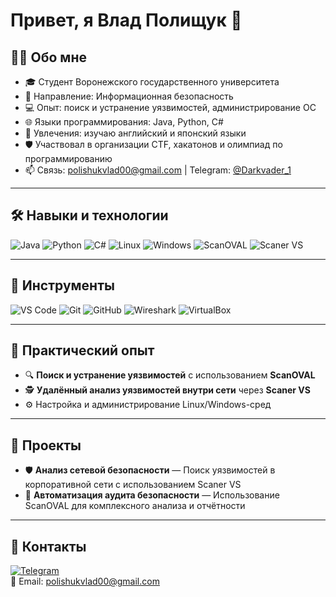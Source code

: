 # Привет, я Влад Полищук 👋

## 🧑‍💻 Обо мне
- 🎓 Студент Воронежского государственного университета  
- 💼 Направление: Информационная безопасность  
- 💻 Опыт: поиск и устранение уязвимостей, администрирование ОС  
- 🌐 Языки программирования: Java, Python, C#  
- 🧠 Увлечения: изучаю английский и японский языки  
- 🛡️ Участвовал в организации CTF, хакатонов и олимпиад по программированию  
- 📫 Связь: polishukvlad00@gmail.com | Telegram: [@Darkvader_1](https://t.me/Darkvader_1)

---

## 🛠️ Навыки и технологии

![Java](https://img.shields.io/badge/-Java-333?style=flat&logo=java)
![Python](https://img.shields.io/badge/-Python-333?style=flat&logo=python)
![C#](<img src="https://cdn.jsdelivr.net/gh/devicons/devicon@latest/icons/csharp/csharp-line.svg" />)
![Linux](https://img.shields.io/badge/-Linux-333?style=flat&logo=linux)
![Windows](https://img.shields.io/badge/-Windows-333?style=flat&logo=windows)
![ScanOVAL](https://img.shields.io/badge/-ScanOVAL-333?style=flat)
![Scaner VS](https://img.shields.io/badge/-Scaner%20VS-333?style=flat)

---

## 🧰 Инструменты

![VS Code](https://img.shields.io/badge/-VS%20Code-333?style=flat&logo=visualstudiocode)
![Git](https://img.shields.io/badge/-Git-333?style=flat&logo=git)
![GitHub](https://img.shields.io/badge/-GitHub-333?style=flat&logo=github)
![Wireshark](https://img.shields.io/badge/-Wireshark-333?style=flat&logo=wireshark)
![VirtualBox](https://img.shields.io/badge/-VirtualBox-333?style=flat&logo=virtualbox)

---

## 🧪 Практический опыт

- 🔍 **Поиск и устранение уязвимостей** с использованием **ScanOVAL**  
- 🕵️ **Удалённый анализ уязвимостей внутри сети** через **Scaner VS**  
- ⚙️ Настройка и администрирование Linux/Windows-сред

---

## 📌 Проекты

- 🛡️ **Анализ сетевой безопасности** — Поиск уязвимостей в корпоративной сети с использованием Scaner VS  
- 🔐 **Автоматизация аудита безопасности** — Использование ScanOVAL для комплексного анализа и отчётности  

---

## 🤝 Контакты

[![Telegram](https://img.shields.io/badge/-Darkvader__1-2CA5E0?style=flat&logo=telegram)](https://t.me/Darkvader_1)  
📧 Email: polishukvlad00@gmail.com

